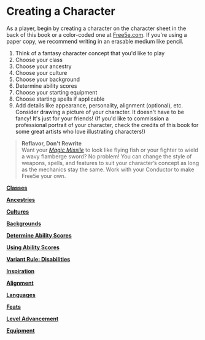 # Creating a Character

As a player, begin by creating a character on the character sheet in the back of this book or a color-coded one at [Free5e.com](https://free5e.com).
If you're using a paper copy, we recommend writing in an erasable medium like pencil.

1. Think of a fantasy character concept that you'd like to play
2. Choose your class
3. Choose your ancestry
4. Choose your culture
5. Choose your background
6. Determine ability scores
7. Choose your starting equipment
8. Choose starting spells if applicable
9. Add details like appearance, personality, alignment (optional), etc.
   Consider drawing a picture of your character.
   It doesn't have to be fancy!
   It's just for your friends!
   (If you'd like to commission a professional portrait of your character, check the credits of this book for some great artists who love illustrating characters!)

<!-- spell-checker:words flamberge -->
> **Reflavor, Don't Rewrite**
> \
> Want your _[<span class="spell">Magic Missile</span>](#Magic_Missile_magic_missile)_ to look like flying fish or your fighter to wield a wavy flamberge sword?
> No problem!
> You can change the style of weapons, spells, and features to suit your character’s concept as long as the mechanics stay the same.
> Work with your Conductor to make Free5e your own.

[**Classes**](./Classes/Classes.md)

[**Ancestries**](./Ancestries/Ancestries.md)

[**Cultures**](./Cultures/Cultures.md)

[**Backgrounds**](./Backgrounds/Backgrounds.md)

[**Determine Ability Scores**](./Determine_Ability_Scores/Determine_Ability_Scores.md)

[**Using Ability Scores**](./Using_Ability_Scores/Using_Ability_Scores.md)

[**Variant Rule: Disabilities**](./Disabilities/Disabilities.md)

[**Inspiration**](./Inspiration_and_Luck/Inspiration.md)

[**Alignment**](./Alignment.md)

[**Languages**](./Languages.md)

[**Feats**](./Feats/Feats.md)

[**Level Advancement**](./Level_Advancement/Level_Advancement.md)

[**Equipment**](./Equipment/Equipment.md)
